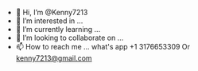 - 👋 Hi, I’m @Kenny7213
- 👀 I’m interested in ...
- 🌱 I’m currently learning ...
- 💞️ I’m looking to collaborate on ...
- 📫 How to reach me ... what's app +1 3176653309 
Or kenny7213@gmail.com

<!---
Kenny7213/Kenny7213 is a ✨ special ✨ repository because its `README.md` (this file) appears on your GitHub profile.
You can click the Preview link to take a look at your changes.
--->
